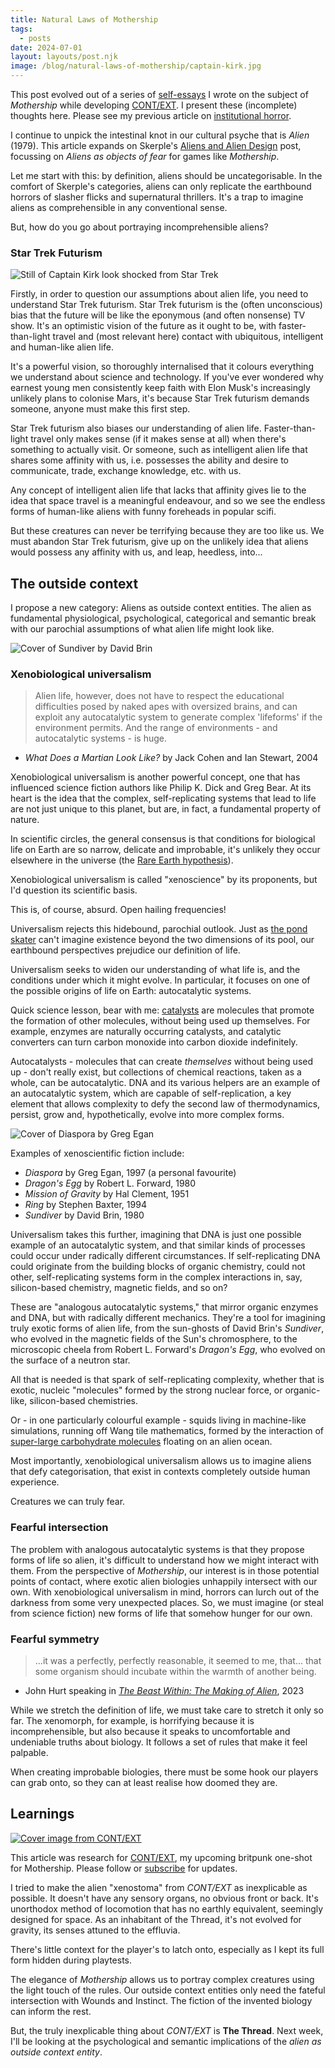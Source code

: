 ```yaml
---
title: Natural Laws of Mothership
tags:
  - posts
date: 2024-07-01
layout: layouts/post.njk
image: /blog/natural-laws-of-mothership/captain-kirk.jpg
---
```

<aside>

This post evolved out of a series of [self-essays](https://rolltodoubt.wordpress.com/2023/12/23/on-creative-method/) I wrote on the subject of _Mothership_  while developing [CONT/EXT](https://grislyeye.com/products/context/). I present these (incomplete) thoughts here. Please see my previous article on [institutional horror](/blog/shiftless-horror/).

</aside>

I continue to unpick the intestinal knot in our cultural psyche that is _Alien_ (1979). This article expands on Skerple's [Aliens and Alien Design](https://coinsandscrolls.blogspot.com/2017/10/aliens-and-alien-design.html) post, focussing on *Aliens as objects of fear* for games like _Mothership_.

Let me start with this: by definition, aliens should be uncategorisable. In the comfort of Skerple's categories, aliens can only replicate the earthbound horrors of slasher flicks and supernatural thrillers. It's a trap to imagine aliens as comprehensible in any conventional sense.

But, how do you go about portraying incomprehensible aliens?

### Star Trek Futurism

![Still of Captain Kirk look shocked from Star Trek](./content/blog/natural-laws-of-mothership/captain-kirk.jpg "Captain Kirk")

Firstly, in order to question our assumptions about alien life, you need to understand Star Trek futurism. Star Trek futurism is the (often unconscious) bias that the future will be like the eponymous (and often nonsense) TV show. It's an optimistic vision of the future as it ought to be, with faster-than-light travel and (most relevant here) contact with ubiquitous, intelligent and human-like alien life.

It's a powerful vision, so thoroughly internalised that it colours everything we understand about science and technology. If you've ever wondered why earnest young men consistently keep faith with Elon Musk's increasingly unlikely plans to colonise Mars, it's because Star Trek futurism demands someone, anyone must make this first step.

Star Trek futurism also biases our understanding of alien life. Faster-than-light travel only makes sense (if it makes sense at all) when there's something to actually visit. Or someone, such as intelligent alien life that shares some affinity with us, i.e. possesses the ability and desire to communicate, trade, exchange knowledge, etc. with us.

Any concept of intelligent alien life that lacks that affinity gives lie to the idea that space travel is a meaningful endeavour, and so we see the endless forms of human-like aliens with funny foreheads in popular scifi.

But these creatures can never be terrifying because they are too like us. We must abandon Star Trek futurism, give up on the unlikely idea that aliens would possess any affinity with us, and leap, heedless, into...

## The outside context

I propose a new category: Aliens as outside context entities. The alien as fundamental physiological, psychological, categorical and semantic break with our parochial assumptions of what alien life might look like.

![Cover of Sundiver by David Brin](./content/blog/natural-laws-of-mothership/sundiver.jpg "Sundivers")

### Xenobiological universalism

>Alien life, however, does not have to respect the educational difficulties posed by naked apes with oversized brains, and can exploit any autocatalytic system to generate complex 'lifeforms' if the environment permits. And the range of environments - and autocatalytic systems - is huge.

- _What Does a Martian Look Like?_ by Jack Cohen and Ian Stewart, 2004


Xenobiological universalism is another powerful concept, one that has influenced science fiction authors like Philip K. Dick and Greg Bear. At its heart is the idea that the complex, self-replicating systems that lead to life are not just unique to this planet, but are, in fact, a fundamental property of nature.

In scientific circles, the general consensus is that conditions for biological life on Earth are so narrow, delicate and improbable, it's unlikely they occur elsewhere in the universe (the [Rare Earth hypothesis](https://en.wikipedia.org/wiki/Rare_Earth_hypothesis)).

<aside>

Xenobiological universalism is called "xenoscience" by its proponents, but I'd question its scientific basis.

</aside>

This is, of course, absurd. Open hailing frequencies!

Universalism rejects this hidebound, parochial outlook. Just as [the pond skater](https://grislyeye.com/blog/three-meet-attributes/) can't imagine existence beyond the two dimensions of its pool, our earthbound perspectives prejudice our definition of life.

Universalism seeks to widen our understanding of what life is, and the conditions under which it might evolve. In particular, it focuses on one of the possible origins of life on Earth: autocatalytic systems.

Quick science lesson, bear with me: [catalysts](https://www.britannica.com/science/catalyst) are molecules that promote the formation of other molecules, without being used up themselves. For example, enzymes are naturally occurring catalysts, and catalytic converters can turn carbon monoxide into carbon dioxide indefinitely.

Autocatalysts - molecules that can create *themselves* without being used up - don't really exist, but collections of chemical reactions, taken as a whole, can be autocatalytic. DNA and its various helpers are an example of an autocatalytic system, which are capable of self-replication, a key element that allows complexity to defy the second law of thermodynamics, persist, grow and, hypothetically, evolve into more complex forms.

<aside>


![Cover of Diaspora by Greg Egan](./content/blog/natural-laws-of-mothership/diaspora.jpg "Diaspora")

Examples of xenoscientific fiction include:

 - *Diaspora* by Greg Egan, 1997 (a personal favourite)
 - _Dragon's Egg_ by Robert L. Forward, 1980
 - _Mission of Gravity_ by Hal Clement, 1951
 - _Ring_ by Stephen Baxter, 1994
 - *Sundiver* by David Brin, 1980

</aside>

Universalism takes this further, imagining that DNA is just one possible example of an autocatalytic system, and that similar kinds of processes could occur under radically different circumstances. If self-replicating DNA could originate from the building blocks of organic chemistry, could not other, self-replicating systems form in the complex interactions in, say, silicon-based chemistry, magnetic fields, and so on?

These are "analogous autocatalytic systems," that mirror organic enzymes and DNA, but with radically different mechanics. They're a tool for imagining truly exotic forms of alien life, from the sun-ghosts of David Brin's _Sundiver_, who evolved in the magnetic fields of the Sun's chromosphere, to the microscopic cheela from Robert L. Forward's _Dragon's Egg_, who evolved on the surface of a neutron star.

All that is needed is that spark of self-replicating complexity, whether that is exotic, nucleic "molecules" formed by the strong nuclear force, or organic-like, silicon-based chemistries.

Or - in one particularly colourful example - squids living in machine-like simulations, running off Wang tile mathematics, formed by the interaction of [super-large carbohydrate molecules](https://aliens.fandom.com/wiki/Wang%27s_Carpet) floating on an alien ocean.

Most importantly, xenobiological universalism allows us to imagine aliens that defy categorisation, that exist in contexts completely outside human experience.

Creatures we can truly fear.

### Fearful intersection

The problem with analogous autocatalytic systems is that they propose forms of life so alien, it's difficult to understand how we might interact with them. From the perspective of *Mothership*, our interest is in those potential points of contact, where exotic alien biologies unhappily intersect with our own. With xenobiological universalism in mind, horrors can lurch out of the darkness from some very unexpected places. So, we must imagine (or steal from science fiction) new forms of life that somehow hunger for our own.

### Fearful symmetry

>...it was a perfectly, perfectly reasonable, it seemed to me, that... that some organism should incubate within the warmth of another being.

- John Hurt speaking in *[The Beast Within: The Making of Alien](https://www.youtube.com/watch?v=F4G1Jg1oJt8)*, 2023

While we stretch the definition of life, we must take care to stretch it only so far. The xenomorph, for example, is horrifying because it is incomprehensible, but also because it speaks to uncomfortable and undeniable truths about biology. It follows a set of rules that make it feel palpable.

When creating improbable biologies, there must be some hook our players can grab onto, so they can at least realise how doomed they are.

## Learnings


<aside>


[![Cover image from CONT/EXT](./content/products/context/context.png "CONT/EXT")](https://grislyeye.com/products/context)

This article was research for [CONT/EXT](https://grislyeye.com/products/context), my upcoming britpunk one-shot for Mothership. Please follow or [subscribe](/mailing-list/) for updates.

</aside>

I tried to make the alien "xenostoma" from *CONT/EXT* as inexplicable as possible. It doesn't have any sensory organs, no obvious front or back. It's unorthodox method of locomotion that has no earthly equivalent, seemingly designed for space. As an inhabitant of the Thread, it's not evolved for gravity, its senses attuned to the effluvia.

There's little context for the player's to latch onto, especially as I kept its full form hidden during playtests.

The elegance of *Mothership* allows us to portray complex creatures using the light touch of the rules. Our outside context entities only need the fateful intersection with Wounds and Instinct. The fiction of the invented biology can inform the rest.

But, the truly inexplicable thing about *CONT/EXT* is **The Thread**. Next week, I'll be looking at the psychological and semantic implications of the *alien as outside context entity*.
